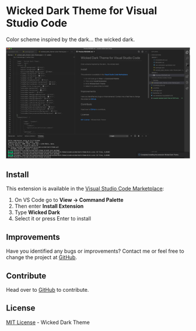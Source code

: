 # Wicked Dark Theme for Visual Studio Code

Color scheme inspired by the dark... the wicked dark.

![screenshot](screenshot.png)

## Install

This extension is available in the [Visual Studio Code Marketplace](https://marketplace.visualstudio.com/items?itemName=bcanzanella.vscode-wicked-dark-theme):
1. On VS Code go to **View -> Command Palette**
2. Then enter **Install Extension**
3. Type **Wicked Dark**
4. Select it or press Enter to install

## Improvements

Have you identified any bugs or improvements? Contact me or feel free to change the project at [GitHub](https://github.com/bcanzanella/vscode-wicked-dark-theme).

## Contribute
Head over to [GitHub](https://github.com/bcanzanella/vscode-wicked-dark-theme) to contribute.

## License

[MIT License](./LICENSE) - Wicked Dark Theme
